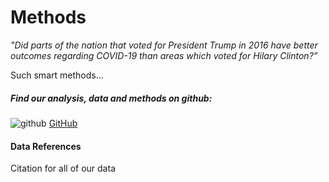 
# Methods

*"Did parts of the nation that voted for President Trump in 2016 have better outcomes regarding COVID-19 than areas which voted for Hilary Clinton?”*

Such smart methods...


##### Find our analysis, data and methods on github: 
![github](https://pages.github.ncsu.edu/chaedri/Data-Challenge-GIS713/images/octocat.svg) [GitHub](https://github.ncsu.edu/chaedri/Data-Challenge-GIS713)

#### Data References
Citation for all of our data